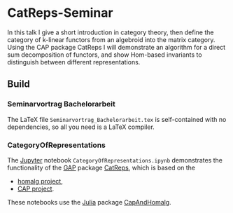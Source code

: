 # CatReps-Seminar

In this talk I give a short introduction in category theory, then define the
category of k-linear functors from an algebroid into the matrix category.
Using the CAP package CatReps I will demonstrate an algorithm for a direct sum decomposition of functors, and show Hom-based invariants to
distinguish between different representations.

## Build

### Seminarvortrag Bachelorarbeit

The LaTeX file `Seminarvortrag_Bachelorarbeit.tex` is self-contained with no dependencies, so all you need is a LaTeX compiler.

### CategoryOfRepresentations

The [Jupyter](https://jupyter.org/) notebook `CategoryOfRepresentations.ipynb` demonstrates the functionality of the [GAP](https://www.gap-system.org/) package [CatReps](https://github.com/homalg-project/CatReps), which is based on the

* [homalg project](https://github.com/homalg-project/homalg_project/),
* [CAP project](https://github.com/homalg-project/CAP_project/).

These notebooks use the [Julia](https://julialang.org/) package [CapAndHomalg](https://github.com/homalg-project/CapAndHomalg.jl).